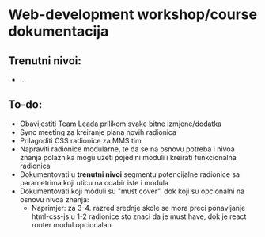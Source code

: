 # Web-development workshop/course dokumentacija

## Trenutni nivoi:
- ...

## To-do:
- Obavijestiti Team Leada prilikom svake bitne izmjene/dodatka
- Sync meeting za kreiranje plana novih radionica
- Prilagoditi CSS radionice za MMS tim
- Napraviti radionice modularne, te da se na osnovu potreba i nivoa znanja polaznika mogu uzeti pojedini moduli i kreirati funkcionalna radionica
- Dokumentovati u **trenutni nivoi** segmentu potencijalne radionice sa parametrima koji uticu na odabir iste i modula
- Dokumentovati koji moduli su "must cover", dok koji su opcionalni na osnovu nivoa znanja:
  - Naprimjer: za 3-4. razred srednje skole se mora preci ponavljanje html-css-js u 1-2 radionice sto znaci da je must have, dok je react router modul opcionalan
